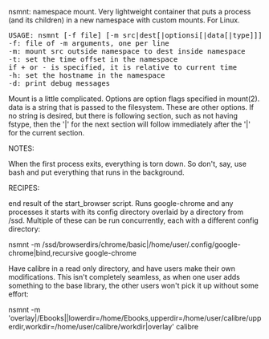nsmnt: namespace mount.  Very lightweight container that puts a process (and its children) in a new namespace with custom mounts.  For Linux.

<pre>
USAGE: nsmnt [-f file] [-m src|dest[|optionsi[|data[|type]]]] [-t [+|-][yyyy[MM[dd[hh[mm[ss]]]]]]] [-h hostname] program [args]
-f: file of -m arguments, one per line
-m: mount src outside namespace to dest inside namespace
-t: set the time offset in the namespace
if + or - is specified, it is relative to current time
-h: set the hostname in the namespace
-d: print debug messages
</pre>

Mount is a little complicated.  Options are option flags specified in mount(2).
data is a string that is passed to the filesystem.  These are other options.    If no string is desired, but there is following section, such as not having fstype, then the '|' for the next section will follow immediately after the '|' for the current section. 


NOTES:

   When the first process exits, everything is torn down.  So don't, say, use bash and put everything that runs in the background. 



RECIPES:

   end result of the start_browser script.  Runs google-chrome and any processes it starts with its config directory overlaid by a directory from /ssd.  Multiple of these can be run concurrently, each with a different config directory:

nsmnt -m /ssd/browserdirs/chrome/basic|/home/user/.config/google-chrome|bind,recursive google-chrome


   Have calibre in a read only directory, and have users make their own modifications.  This isn't completely seamless, as when one user adds something to the base library, the other users won't pick it up without some effort:

nsmnt -m 'overlay|/Ebooks||lowerdir=/home/Ebooks,upperdir=/home/user/calibre/upperdir,workdir=/home/user/calibre/workdir|overlay' calibre



